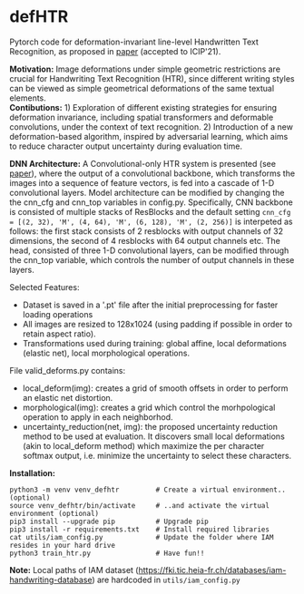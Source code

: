 # defHTR

Pytorch code for deformation-invariant line-level Handwritten Text Recognition, as proposed in [paper](https://www.cs.uoi.gr/~sfikas/21Retsinas-Deformation_invariant_networks[ICIP].pdf) (accepted to ICIP'21).

**Motivation:**
Image deformations under simple geometric restrictions are crucial for Handwriting Text Recognition (HTR), since different writing styles can be viewed as simple geometrical deformations of the same
textual elements. 
<br>
**Contibutions:** 1) Exploration of different existing strategies for ensuring deformation invariance, including spatial transformers and deformable convolutions, under the
context of text recognition. 
2) Introduction of a new deformation-based algorithm, inspired by adversarial learning, which aims to reduce character output uncertainty during evaluation time. 

**DNN Architecture:** A Convolutional-only HTR system is presented (see [paper](https://www.cs.uoi.gr/~sfikas/21Retsinas-Deformation_invariant_networks[ICIP].pdf)), 
where the output of a convolutional backbone, which transforms the images into a sequence of feature vectors, is fed into a cascade of 1-D convolutional layers.
Model architecture can be modified by changing the the cnn_cfg and cnn_top variables in config.py.
Specifically, CNN backbone is consisted of multiple stacks of ResBlocks and the default setting `cnn_cfg = [(2, 32), 'M', (4, 64), 'M', (6, 128), 'M', (2, 256)]` is interpeted as follows:
the first stack consists of 2 resblocks with output channels of 32 dimensions, the second of 4 resblocks with 64 output channels etc. 
The head, consisted of three 1-D convolutional layers, can be  modified through the cnn_top variable, which controls the number of output channels in these layers.
 
Selected Features:
* Dataset is saved in a '.pt' file after the initial preprocessing for faster loading operations
* All images are resized to 128x1024 (using padding if possible in order to retain aspect ratio).
* Transformations used during training: global affine, local deformations (elastic net), local morphological operations.

File valid_deforms.py contains: 
*  local_deform(img): creates a grid of smooth offsets in order to perform an elastic net distortion.
*  morphological(img): creates a grid which control the morhpological operation to apply in each neighborhod.
*  uncertainty_reduction(net, img):  the proposed uncertainty reduction method to be used at evaluation. It discovers small local deformations (akin to local_deform method) which maximize the per character softmax output, i.e. minimize the uncertainty to select these characters.  

**Installation:** 

```
python3 -m venv venv_defhtr         # Create a virtual environment.. (optional)
source venv_defhtr/bin/activate     # ..and activate the virtual environment (optional)
pip3 install --upgrade pip          # Upgrade pip
pip3 install -r requirements.txt    # Install required libraries
cat utils/iam_config.py             # Update the folder where IAM resides in your hard drive
python3 train_htr.py                # Have fun!!
```

**Note:** Local paths of IAM dataset (https://fki.tic.heia-fr.ch/databases/iam-handwriting-database) are hardcoded in ``utils/iam_config.py``


